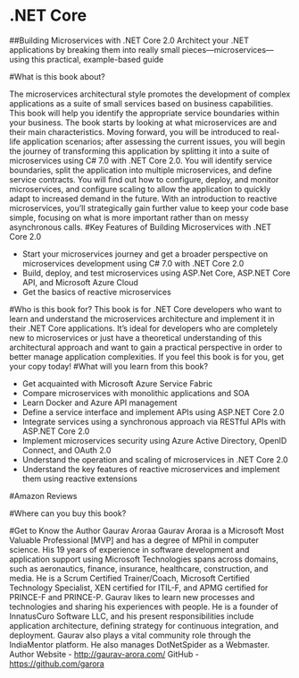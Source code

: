 # .NET Core
##Building Microservices with .NET Core 2.0
Architect your .NET applications by breaking them into really small pieces—microservices—using this practical, example-based guide

#What is this book about?

The microservices architectural style promotes the development of complex applications as a suite of small services based on business capabilities. This book will help you identify the appropriate service boundaries within your business. The book starts by looking at what microservices are and their main characteristics.
Moving forward, you will be introduced to real-life application scenarios; after assessing the current issues, you will begin the journey of transforming this application by splitting it into a suite of microservices using C# 7.0 with .NET Core 2.0. You will identify service boundaries, split the application into multiple microservices, and define service contracts. You will find out how to configure, deploy, and monitor microservices, and configure scaling to allow the application to quickly adapt to increased demand in the future.
With an introduction to reactive microservices, you’ll strategically gain further value to keep your code base simple, focusing on what is more important rather than on messy asynchronous calls.
#Key Features of Building Microservices with .NET Core 2.0
* Start your microservices journey and get a broader perspective on microservices development using C# 7.0 with .NET Core 2.0
* Build, deploy, and test microservices using ASP.Net Core, ASP.NET Core API, and Microsoft Azure Cloud
* Get the basics of reactive microservices

#Who is this book for?
This book is for .NET Core developers who want to learn and understand the microservices architecture and implement it in their .NET Core applications. It’s ideal for developers who are completely new to microservices or just have a theoretical understanding of this architectural approach and want to gain a practical perspective in order to better manage application complexities. If you feel this book is for you, get your copy today!
#What will you learn from this book?
* Get acquainted with Microsoft Azure Service Fabric
* Compare microservices with monolithic applications and SOA
* Learn Docker and Azure API management
* Define a service interface and implement APIs using ASP.NET Core 2.0
* Integrate services using a synchronous approach via RESTful APIs with ASP.NET Core 2.0
* Implement microservices security using Azure Active Directory, OpenID Connect, and OAuth 2.0
* Understand the operation and scaling of microservices in .NET Core 2.0
* Understand the key features of reactive microservices and implement them using reactive extensions

#Amazon Reviews

#Where can you buy this book?

#Get to Know the Author 
Gaurav Aroraa
Gaurav Aroraa is a Microsoft Most Valuable Professional [MVP] and has a degree of MPhil in computer science. His 19 years of experience in software development and application support using Microsoft Technologies spans across domains, such as aeronautics, finance, insurance, healthcare, construction, and media. He is a Scrum Certified Trainer/Coach, Microsoft Certified Technology Specialist, XEN certified for ITIL-F, and APMG certified for PRINCE-F and PRINCE-P. Gaurav likes to learn new processes and technologies and sharing his experiences with people.
He is a founder of InnatusCuro Software LLC, and his present responsibilities include application architecture, defining strategy for continuous integration, and deployment. Gaurav also plays a vital community role through the IndiaMentor platform. He also manages DotNetSpider as a Webmaster.
Author Website - http://gaurav-arora.com/
GitHub - https://github.com/garora
